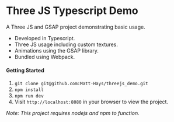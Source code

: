 # Three JS Typescript Demo

A Three JS and GSAP project demonstrating basic usage.

- Developed in Typescript.
- Three JS usage including custom textures.
- Animations using the GSAP library.
- Bundled using Webpack.

#### Getting Started

1. `git clone git@github.com:Matt-Hays/threejs_demo.git`
2. `npm install`
3. `npm run dev`
4. Visit `http://localhost:8080` in your browser to view the project.

*Note: This project requires nodejs and npm to function.*
